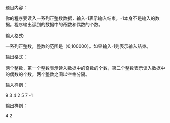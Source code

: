 题目内容：

你的程序要读入一系列正整数数据，输入-1表示输入结束，-1本身不是输入的数据。程序输出读到的数据中的奇数和偶数的个数。



输入格式:

一系列正整数，整数的范围是（0,100000）。如果输入-1则表示输入结束。



输出格式：

两个整数，第一个整数表示读入数据中的奇数的个数，第二个整数表示读入数据中的偶数的个数。两个整数之间以空格分隔。



输入样例：

9 3 4 2 5 7 -1 



输出样例：

4 2
